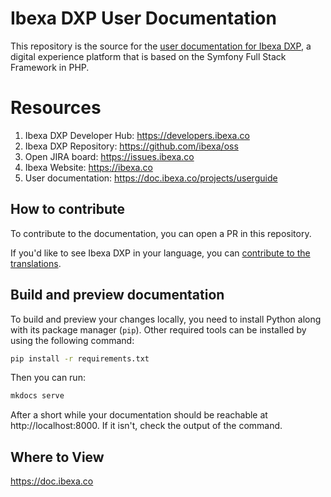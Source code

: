 # Ibexa DXP User Documentation

This repository is the source for the [user documentation for Ibexa DXP](https://doc.ezplatform.com/projects/userguide/en/latest),
a digital experience platform that is based on the Symfony Full Stack Framework in PHP.

# Resources

1. Ibexa DXP Developer Hub: https://developers.ibexa.co
1. Ibexa DXP Repository: https://github.com/ibexa/oss
1. Open JIRA board: https://issues.ibexa.co
1. Ibexa Website: https://ibexa.co
1. User documentation: https://doc.ibexa.co/projects/userguide

## How to contribute

To contribute to the documentation, you can open a PR in this repository.

If you'd like to see Ibexa DXP in your language, you can [contribute to the translations](https://doc.ibexa.co/en/latest/resources/contributing/contribute_translations/).

## Build and preview documentation

To build and preview your changes locally, you need to install Python along with its package manager (`pip`).
Other required tools can be installed by using the following command:

```bash
pip install -r requirements.txt
```

Then you can run:

```bash
mkdocs serve
```

After a short while your documentation should be reachable at http://localhost:8000.
If it isn't, check the output of the command.

## Where to View

https://doc.ibexa.co

